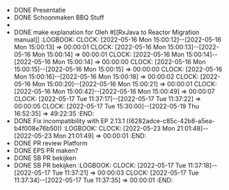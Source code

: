- DONE Presentatie
- DONE Schoonmaken BBQ Stuff
-
- DONE make explanation for Oleh #[[RxJava to Reactor Migration manual]]
  :LOGBOOK:
  CLOCK: [2022-05-16 Mon 15:00:12]--[2022-05-16 Mon 15:00:13] =>  00:00:01
  CLOCK: [2022-05-16 Mon 15:00:13]--[2022-05-16 Mon 15:00:14] =>  00:00:01
  CLOCK: [2022-05-16 Mon 15:00:14]--[2022-05-16 Mon 15:00:14] =>  00:00:00
  CLOCK: [2022-05-16 Mon 15:00:15]--[2022-05-16 Mon 15:00:15] =>  00:00:00
  CLOCK: [2022-05-16 Mon 15:00:16]--[2022-05-16 Mon 15:00:18] =>  00:00:02
  CLOCK: [2022-05-16 Mon 15:00:20]--[2022-05-16 Mon 15:00:21] =>  00:00:01
  CLOCK: [2022-05-16 Mon 15:00:42]--[2022-05-16 Mon 15:00:49] =>  00:00:07
  CLOCK: [2022-05-17 Tue 11:37:17]--[2022-05-17 Tue 11:37:22] =>  00:00:05
  CLOCK: [2022-05-17 Tue 15:30:00]--[2022-05-19 Thu 16:52:35] =>  49:22:35
  :END:
- DONE Fix incompatibility with EP 2.13.1 ((6282adce-c85c-42b8-a5ea-b4f008e76b50))
  :LOGBOOK:
  CLOCK: [2022-05-23 Mon 21:01:48]--[2022-05-23 Mon 21:01:49] =>  00:00:01
  :END:
- DONE PR review Platform
- DONE EPS PR maken?
- DONE SB PR bekijken
- DONE SB PR bekijken
  :LOGBOOK:
  CLOCK: [2022-05-17 Tue 11:37:18]--[2022-05-17 Tue 11:37:21] =>  00:00:03
  CLOCK: [2022-05-17 Tue 11:37:34]--[2022-05-17 Tue 11:37:35] =>  00:00:01
  :END: